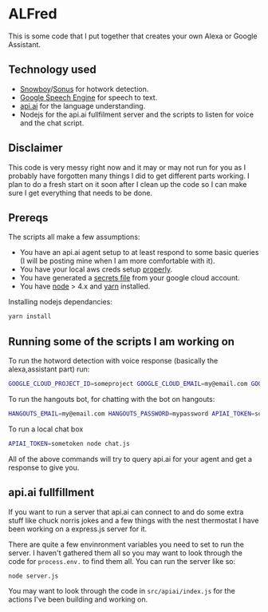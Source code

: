# ALFred

This is some code that I put together that creates your own Alexa or Google Assistant.

## Technology used

* [Snowboy](https://github.com/Kitt-AI/snowboy)/[Sonus](https://github.com/evancohen/sonus) for hotwork detection.
* [Google Speech Engine](https://cloud.google.com/speech/) for speech to text.
* [api.ai](https://api.ai/) for the language understanding.
* Nodejs for the api.ai fullfilment server and the scripts to listen for voice and the chat script.


## Disclaimer
This code is very messy right now and it may or may not run for you as I probably have forgotten many things I did to get different parts working. I plan to do a fresh start on it soon after I clean up the code so I can make sure I get everything that needs to be done.

## Prereqs

The scripts all make a few assumptions:

* You have an api.ai agent setup to at least respond to some basic queries (I will be posting mine when I am more comfortable with it).
* You have your local aws creds setup [properly](https://docs.aws.amazon.com/cli/latest/userguide/cli-chap-getting-started.html).
* You have generated a [secrets file](https://github.com/GoogleCloudPlatform/google-cloud-node#elsewhere) from your google cloud account.
* You have [node](https://nodejs.org) > 4.x and [yarn](https://yarnpkg.com/) installed.


Installing nodejs dependancies:
```sh
yarn install
```

## Running some of the scripts I am working on

To run the hotword detection with voice response (basically the alexa,assistant part) run:
```sh
GOOGLE_CLOUD_PROJECT_ID=someproject GOOGLE_CLOUD_EMAIL=my@email.com GOOGLE_CLOUD_SECRETS_FILE=/path/to/secrets/file APIAI_TOKEN=sometoken DEVICE_LOCATION=somelocation node listen.js
```

To run the hangouts bot, for chatting with the bot on hangouts:
```sh
HANGOUTS_EMAIL=my@email.com HANGOUTS_PASSWORD=mypassword APIAI_TOKEN=sometoken node hangouts_bot.js
```

To run a local chat box 
```sh
APIAI_TOKEN=sometoken node chat.js
```

All of the above commands will try to query api.ai for your agent and get a response to give you.

## api.ai fullfillment

If you want to run a server that api.ai can connect to and do some extra stuff like chuck norris jokes and a few things with the nest thermostat I have been working on a express.js server for it.

There are quite a few envinronment variables you need to set to run the server. I haven't gathered them all so you may want to look through the code for `process.env.` to find them all. You can run the server like so:

```sh
node server.js
```
You may want to look through the code in `src/apiai/index.js` for the actions I've been building and working on.

